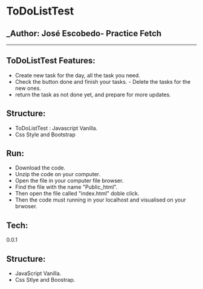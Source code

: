 # ToDoListTest
## _Author: José Escobedo- Practice Fetch

-------

##  ToDoListTest Features:

- Create new task for the day, all the task you need.
 - Check the button done and finish your tasks. - Delete the tasks for the new ones.
 - return the task as not done yet, and prepare for more updates. 

## Structure:

- ToDoListTest : Javascript Vanilla.
- Css Style and Bootstrap

## Run:

- Download the code.
- Unzip the code on your computer.
- Open the file in your computer file browser.
- Find the file with the name "Public_html".
- Then open the file called "index.html" doble click.
- Then the code must running in your localhost and visualised on your brwoser.

## Tech: 
0.0.1

## Structure:

- JavaScript Vanilla.
- Css Stlye and Boostrap.

